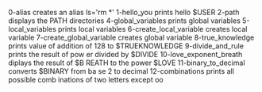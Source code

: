 0-alias		creates an alias ls='rm *'
1-hello_you	prints hello $USER
2-path		displays the PATH directories
4-global_variables	 prints global variables
5-local_variables	 prints local variables
6-create_local_variable	 creates local variable
7-create_global_variable creates global variable
8-true_knowledge	 prints value of addition			  of 128 to $TRUEKNOWLEDGE
9-divide_and_rule	 prints the result of pow			  er divided by $DIVIDE
10-love_exponent_breath	 diplays the result of $B			  REATH to the power $LOVE
11-binary_to_decimal	 converts $BINARY from ba			  se 2 to decimal
12-combinations		 prints all possible comb			  inations of two letters			except oo
